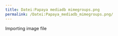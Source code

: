 ```yaml
---
title: Datei:Papaya mediadb mimegroups.png
permalink: /Datei:Papaya_mediadb_mimegroups.png/
---
```


Importing image file